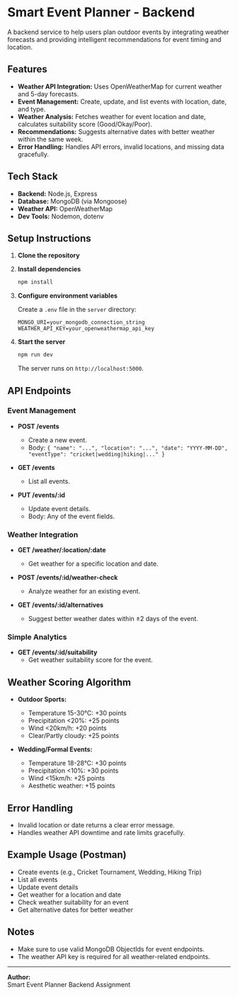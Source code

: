 # Smart Event Planner - Backend

A backend service to help users plan outdoor events by integrating weather forecasts and providing intelligent recommendations for event timing and location.

## Features

- **Weather API Integration:** Uses OpenWeatherMap for current weather and 5-day forecasts.
- **Event Management:** Create, update, and list events with location, date, and type.
- **Weather Analysis:** Fetches weather for event location and date, calculates suitability score (Good/Okay/Poor).
- **Recommendations:** Suggests alternative dates with better weather within the same week.
- **Error Handling:** Handles API errors, invalid locations, and missing data gracefully.

## Tech Stack

- **Backend:** Node.js, Express
- **Database:** MongoDB (via Mongoose)
- **Weather API:** OpenWeatherMap
- **Dev Tools:** Nodemon, dotenv

## Setup Instructions

1. **Clone the repository**
2. **Install dependencies**
   ```bash
   npm install
   ```
3. **Configure environment variables**

   Create a `.env` file in the `server` directory:

   ```
   MONGO_URI=your_mongodb_connection_string
   WEATHER_API_KEY=your_openweathermap_api_key
   ```

4. **Start the server**
   ```bash
   npm run dev
   ```
   The server runs on `http://localhost:5000`.

## API Endpoints

### Event Management

- **POST /events**

  - Create a new event.
  - Body: `{ "name": "...", "location": "...", "date": "YYYY-MM-DD", "eventType": "cricket|wedding|hiking|..." }`

- **GET /events**

  - List all events.

- **PUT /events/:id**
  - Update event details.
  - Body: Any of the event fields.

### Weather Integration

- **GET /weather/:location/:date**

  - Get weather for a specific location and date.

- **POST /events/:id/weather-check**

  - Analyze weather for an existing event.

- **GET /events/:id/alternatives**
  - Suggest better weather dates within ±2 days of the event.

### Simple Analytics

- **GET /events/:id/suitability**
  - Get weather suitability score for the event.

## Weather Scoring Algorithm

- **Outdoor Sports:**

  - Temperature 15-30°C: +30 points
  - Precipitation <20%: +25 points
  - Wind <20km/h: +20 points
  - Clear/Partly cloudy: +25 points

- **Wedding/Formal Events:**
  - Temperature 18-28°C: +30 points
  - Precipitation <10%: +30 points
  - Wind <15km/h: +25 points
  - Aesthetic weather: +15 points

## Error Handling

- Invalid location or date returns a clear error message.
- Handles weather API downtime and rate limits gracefully.

## Example Usage (Postman)

- Create events (e.g., Cricket Tournament, Wedding, Hiking Trip)
- List all events
- Update event details
- Get weather for a location and date
- Check weather suitability for an event
- Get alternative dates for better weather

## Notes

- Make sure to use valid MongoDB ObjectIds for event endpoints.
- The weather API key is required for all weather-related endpoints.

---

**Author:**  
Smart Event Planner Backend Assignment
